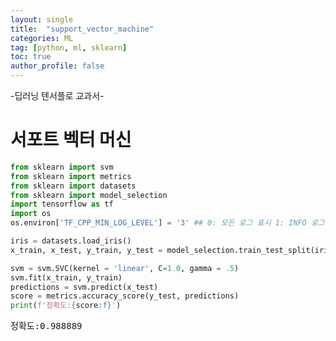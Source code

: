```yaml
---
layout: single
title:  "support_vector_machine"
categories: ML
tag: [python, ml, sklearn]
toc: true
author_profile: false
---
```


<head>
  <style>
    table.dataframe {
      white-space: normal;
      width: 100%;
      height: 240px;
      display: block;
      overflow: auto;
      font-family: Arial, sans-serif;
      font-size: 0.9rem;
      line-height: 20px;
      text-align: center;
      border: 0px !important;
    }

    table.dataframe th {
      text-align: center;
      font-weight: bold;
      padding: 8px;
    }

    table.dataframe td {
      text-align: center;
      padding: 8px;
    }

    table.dataframe tr:hover {
      background: #b8d1f3; 
    }

    .output_prompt {
      overflow: auto;
      font-size: 0.9rem;
      line-height: 1.45;
      border-radius: 0.3rem;
      -webkit-overflow-scrolling: touch;
      padding: 0.8rem;
      margin-top: 0;
      margin-bottom: 15px;
      font: 1rem Consolas, "Liberation Mono", Menlo, Courier, monospace;
      color: $code-text-color;
      border: solid 1px $border-color;
      border-radius: 0.3rem;
      word-break: normal;
      white-space: pre;
    }

  .dataframe tbody tr th:only-of-type {
      vertical-align: middle;
  }

  .dataframe tbody tr th {
      vertical-align: top;
  }

  .dataframe thead th {
      text-align: center !important;
      padding: 8px;
  }

  .page__content p {
      margin: 0 0 0px !important;
  }

  .page__content p > strong {
    font-size: 0.8rem !important;
  }

  </style>
</head>


-딥러닝 텐서플로 교과서-

# 서포트 벡터 머신




```python
from sklearn import svm
from sklearn import metrics
from sklearn import datasets
from sklearn import model_selection
import tensorflow as tf
import os
os.environ['TF_CPP_MIN_LOG_LEVEL'] = '3' ## 0: 모든 로그 표시 1: INFO 로그 필터링, 2: WARNING 로그 필터링, 3: ERROR 로그 필터링
```


```python
iris = datasets.load_iris()
x_train, x_test, y_train, y_test = model_selection.train_test_split(iris.data, iris.target, test_size = .6, random_state = 42)
```


```python
svm = svm.SVC(kernel = 'linear', C=1.0, gamma = .5)
svm.fit(x_train, y_train)
predictions = svm.predict(x_test)
score = metrics.accuracy_score(y_test, predictions)
print(f'정확도:{score:f}')
```

<pre>
정확도:0.988889
</pre>